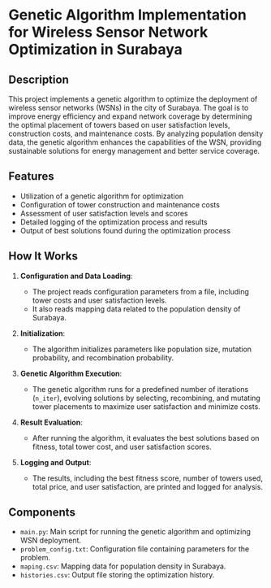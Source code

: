 # Genetic Algorithm Implementation for Wireless Sensor Network Optimization in Surabaya
## Description
This project implements a genetic algorithm to optimize the deployment of wireless sensor networks (WSNs) in the city of Surabaya. The goal is to improve energy efficiency and expand network coverage by determining the optimal placement of towers based on user satisfaction levels, construction costs, and maintenance costs. By analyzing population density data, the genetic algorithm enhances the capabilities of the WSN, providing sustainable solutions for energy management and better service coverage.

## Features
- Utilization of a genetic algorithm for optimization
- Configuration of tower construction and maintenance costs
- Assessment of user satisfaction levels and scores
- Detailed logging of the optimization process and results
- Output of best solutions found during the optimization process

## How It Works
1. **Configuration and Data Loading**:
   - The project reads configuration parameters from a file, including tower costs and user satisfaction levels.
   - It also reads mapping data related to the population density of Surabaya.

2. **Initialization**:
   - The algorithm initializes parameters like population size, mutation probability, and recombination probability.

3. **Genetic Algorithm Execution**:
   - The genetic algorithm runs for a predefined number of iterations (`n_iter`), evolving solutions by selecting, recombining, and mutating tower placements to maximize user satisfaction and minimize costs.

4. **Result Evaluation**:
   - After running the algorithm, it evaluates the best solutions based on fitness, total tower cost, and user satisfaction scores.

5. **Logging and Output**:
   - The results, including the best fitness score, number of towers used, total price, and user satisfaction, are printed and logged for analysis.

## Components
- `main.py`: Main script for running the genetic algorithm and optimizing WSN deployment.
- `problem_config.txt`: Configuration file containing parameters for the problem.
- `maping.csv`: Mapping data for population density in Surabaya.
- `histories.csv`: Output file storing the optimization history.

